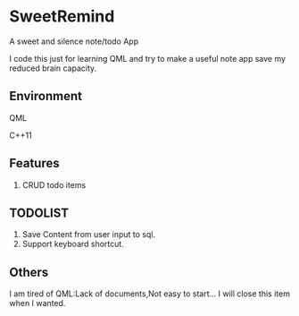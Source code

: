 # SweetRemind
A sweet and silence note/todo App

I code this just for learning QML and try to make a useful note app save my reduced brain capacity.

## Environment
QML

C++11


## Features

1. CRUD todo items


## TODOLIST
1.  Save Content from user input to sql.
2.  Support keyboard shortcut.


## Others

I am tired of QML:Lack of documents,Not easy to start...
I will close this item when I wanted.


